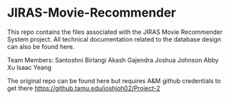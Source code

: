# JIRAS-Movie-Recommender

This repo contains the files associated with the JIRAS Movie Recommender System project. 
All technical documentation related to the database design can also be found here.

Team Members:
Santoshni Birlangi
Akash Gajendra
Joshua Johnson
Abby Xu
Isaac Yeang

The original repo can be found here but requires A&M github credentials to get there
https://github.tamu.edu/joshjoh02/Project-2
